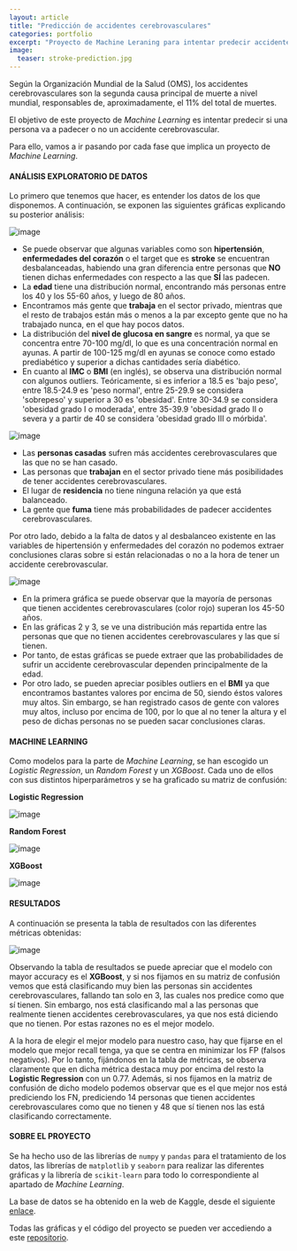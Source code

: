 ```yaml
---
layout: article
title: "Predicción de accidentes cerebrovasculares"
categories: portfolio
excerpt: "Proyecto de Machine Leraning para intentar predecir accidentes cerebrovasculares"
image:
  teaser: stroke-prediction.jpg
---
```


Según la Organización Mundial de la Salud (OMS), los accidentes cerebrovasculares son la segunda causa principal de muerte a nivel mundial, responsables de, aproximadamente, el 11% del total de muertes.

El objetivo de este proyecto de *Machine Learning* es intentar predecir si una persona va a padecer o no un accidente cerebrovascular.

Para ello, vamos a ir pasando por cada fase que implica un proyecto de *Machine Learning*.

#### ANÁLISIS EXPLORATORIO DE DATOS

Lo primero que tenemos que hacer, es entender los datos de los que disponemos. A continuación, se exponen las siguientes gráficas explicando su posterior análisis:

![image](/PORTFOLIO/images/stroke-distribucion-variables.jpg)

- Se puede observar que algunas variables como son **hipertensión**, **enfermedades del corazón** o el target que es **stroke** se encuentran desbalanceadas, habiendo una gran diferencia entre personas que **NO** tienen dichas enfermedades con respecto a las que **SÍ** las padecen.
- La **edad** tiene una distribución normal, encontrando más personas entre los 40 y los 55-60 años, y luego de 80 años.
- Encontramos más gente que **trabaja** en el sector privado, mientras que el resto de trabajos están más o menos a la par excepto gente que no ha trabajado nunca, en el que hay pocos datos.
- La distribución del **nivel de glucosa en sangre** es normal, ya que se concentra entre 70-100 mg/dl, lo que es una concentración normal en ayunas. A partir de 100-125 mg/dl en ayunas se conoce como estado prediabético y superior a dichas cantidades sería diabético.
- En cuanto al **IMC** o **BMI** (en inglés), se observa una distribución normal con algunos outliers. Teóricamente, si es inferior a 18.5 es 'bajo peso', entre 18.5-24.9 es 'peso normal', entre 25-29.9 se considera 'sobrepeso' y superior a 30 es 'obesidad'. Entre 30-34.9 se considera 'obesidad grado I o moderada', entre 35-39.9 'obesidad grado II o severa y a partir de 40 se considera 'obesidad grado III o mórbida'.

![image](/PORTFOLIO/images/stroke-vs-categoricas.jpg)

- Las **personas casadas** sufren más accidentes cerebrovasculares que las que no se han casado.
- Las personas que **trabajan** en el sector privado tiene más posibilidades de tener accidentes cerebrovasculares.
- El lugar de **residencia** no tiene ninguna relación ya que está balanceado.
- La gente que **fuma** tiene más probabilidades de padecer accidentes cerebrovasculares.

Por otro lado, debido a la falta de datos y al desbalanceo existente en las variables de hipertensión y enfermedades del corazón  no podemos extraer conclusiones claras sobre si están relacionadas o no a la hora de tener un accidente cerebrovascular.

![image](/PORTFOLIO/images/stroke-vs-numericas.jpg)

- En la primera gráfica se puede observar que la mayoría de personas que tienen accidentes cerebrovasculares (color rojo) superan los 45-50 años.
- En las gráficas 2 y 3, se ve una distribución más repartida entre las personas que que no tienen accidentes cerebrovasculares y las que sí tienen.
- Por tanto, de estas gráficas se puede extraer que las probabilidades de sufrir un accidente cerebrovascular dependen principalmente de la edad.
- Por otro lado, se pueden apreciar posibles outliers en el **BMI** ya que encontramos bastantes valores por encima de 50, siendo éstos valores muy altos. Sin embargo, se han registrado casos de gente con valores muy altos, incluso por encima de 100, por lo que al no tener la altura y el peso de dichas personas no se pueden sacar conclusiones claras.

#### MACHINE LEARNING

Como modelos para la parte de *Machine Learning*, se han escogido un *Logistic Regression*, un *Random Forest* y un *XGBoost*. Cada uno de ellos con sus distintos hiperparámetros y se ha graficado su matriz de confusión:

**Logistic Regression**

![image](/PORTFOLIO/images/stroke-lr-matriz.jpg)

**Random Forest**

![image](/PORTFOLIO/images/stroke-rf-matriz.jpg)

**XGBoost**

![image](/PORTFOLIO/images/stroke-xgb-matriz.jpg)

#### RESULTADOS

A continuación se presenta la tabla de resultados con las diferentes métricas obtenidas:

![image](/PORTFOLIO/images/stroke-resultados.jpg)

Observando la tabla de resultados se puede apreciar que el modelo con mayor accuracy es el **XGBoost**, y si nos fijamos en su matriz de confusión vemos que está clasificando muy bien las personas sin accidentes cerebrovasculares, fallando tan solo en 3, las cuales nos predice como que sí tienen. Sin embargo, nos está clasificando mal a las personas que realmente tienen accidentes cerebrovasculares, ya que nos está diciendo que no tienen. Por estas razones no es el mejor modelo.

A la hora de elegir el mejor modelo para nuestro caso, hay que fijarse en el modelo que mejor recall tenga, ya que se centra en minimizar los FP (falsos negativos). Por lo tanto, fijándonos en la tabla de métricas, se observa claramente que en dicha métrica destaca muy por encima del resto la **Logistic Regression** con un 0.77. Además, si nos fijamos en la matriz de confusión de dicho modelo podemos observar que es el que mejor nos está prediciendo los FN, prediciendo 14 personas que tienen accidentes cerebrovasculares como que no tienen y 48 que sí tienen nos las está clasificando correctamente.

#### SOBRE EL PROYECTO

Se ha hecho uso de las librerías de `numpy` y `pandas` para el tratamiento de los datos, las librerías de `matplotlib` y `seaborn` para realizar las diferentes gráficas y la librería de `scikit-learn` para todo lo correspondiente al apartado de *Machine Learning*. 

La base de datos se ha obtenido en la web de Kaggle, desde el siguiente [enlace](https://www.kaggle.com/fedesoriano/stroke-prediction-dataset).

Todas las gráficas y el código del proyecto se pueden ver accediendo a este [repositorio](https://github.com/arturogzm93/ML-Stroke-Prediction).